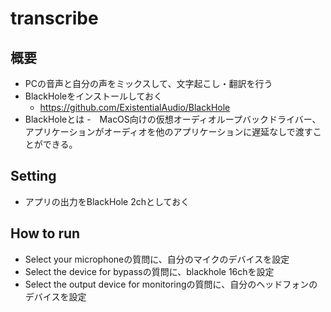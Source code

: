 # transcribe

## 概要

- PCの音声と自分の声をミックスして、文字起こし・翻訳を行う
- BlackHoleをインストールしておく
  - https://github.com/ExistentialAudio/BlackHole
- BlackHoleとは
  -　MacOS向けの仮想オーディオループバックドライバー、アプリケーションがオーディオを他のアプリケーションに遅延なしで渡すことができる。

## Setting

- アプリの出力をBlackHole 2chとしておく

## How to run

- Select your microphoneの質問に、自分のマイクのデバイスを設定
- Select the device for bypassの質問に、blackhole 16chを設定
- Select the output device for monitoringの質問に、自分のヘッドフォンのデバイスを設定
